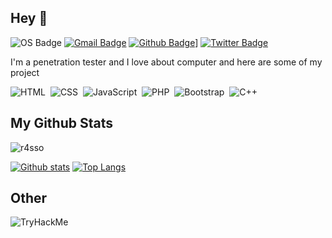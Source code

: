 ## Hey 👋
![OS Badge](https://img.shields.io/badge/OS-linux-blue?&logo=Linux)
[![Gmail Badge](https://img.shields.io/badge/-r4ssonull@gmail.com-c14438?style=flat&logo=Gmail&logoColor=white&link=mailto:r4ssonull@gmail.com)](mailto:r4ssonull@gmail.com) 
[![Github Badge](https://img.shields.io/badge/-r4sso-grey?style=flat&logo=github&logoColor=white&link=https://github.com/r4sso/)](https://www.github.com/r4sso/)]
[![Twitter Badge](https://img.shields.io/badge/-r4ssonull-00acee?style=flat&logo=twitter&logoColor=white&link=https://twitter.com/r4ssonull/)](https://www.twitter.com/r4ssonull/)
<p align='left'>I'm a penetration tester and I love about computer and here are some of my project ​​</p>



![HTML](https://img.shields.io/badge/-HTML-282A36?style=flat&logo=HTML5)&nbsp;
![CSS](https://img.shields.io/badge/-CSS-282A36?style=flat&logo=CSS3&logoColor=1572B6)&nbsp;
![JavaScript](https://img.shields.io/badge/-JavaScript-282A36?style=flat&logo=javascript)&nbsp;
![PHP](https://img.shields.io/badge/-PHP-282A36?style=flat&logo=PHP)&nbsp;
![Bootstrap](https://img.shields.io/badge/-Bootstrap-282A36?style=flat&logo=bootstrap)&nbsp;
![C++](https://img.shields.io/badge/C++-282A36?style=flat&logo=c%2B%2B)&nbsp;

## My Github Stats
<p align=left> <img src=https://komarev.com/ghpvc/?username=r4sso alt=r4sso /> </p>

[![Github stats](https://github-readme-stats.vercel.app/api?username=r4sso&show_icons=true&include_all_commits=true&hide_border=true&bg_color=282A36&icon_color=686868&title_color=57c7ff&text_color=9aedfe&custom_title=My+Github+Stats)](https://github.com/r4sso/github-readme-stats)
[![Top Langs](https://github-readme-stats.vercel.app/api/top-langs/?username=r4sso&layout=compact&hide_border=true&bg_color=282A36&icon_color=686868&title_color=57c7ff&text_color=9aedfe)](https://github.com/r4sso/github-readme-stats)

## Other
![TryHackMe](https://tryhackme-badges.s3.amazonaws.com/ner0.pn)
